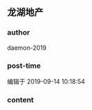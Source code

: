## 龙湖地产
### author 
daemon-2019
### post-time 

编辑于  2019-09-14 10:18:54
### content 
<div class="post-topic-des nc-post-content">
 <img alt="" src="https://uploadfiles.nowcoder.com/message_images/20190913/64774253_1568379653002_discuss_1568379651678.jpeg"/>
</div>
